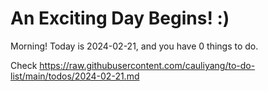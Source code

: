 # An Exciting Day Begins! :)

Morning! Today is 2024-02-21, and you have 0 things to do.

Check https://raw.githubusercontent.com/cauliyang/to-do-list/main/todos/2024-02-21.md